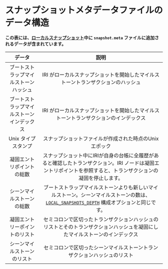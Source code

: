 # スナップショットメタデータファイルのデータ構造
<!-- # Data in the snapshot metadata file -->

**この表には、[ローカルスナップショット](root://getting-started/0.1/network/nodes.md#local-snapshots)中に `snapshot.meta` ファイルに追加されるデータが含まれています。**
<!-- **This table contains the data that's added to the snapshot.meta file during a [local snapshot](root://getting-started/0.1/network/nodes.md#local-snapshots).** -->

| **データ** | **説明** |
| :--------: | :------: |
| ブートストラップマイルストーンハッシュ | IRI がローカルスナップショットを開始したマイルストーントランザクションのハッシュ |
| ブートストラップマイルストーンインデックス | IRI がローカルスナップショットを開始したマイルストーントランザクションのインデックス |
| Unix タイプスタンプ | スナップショットファイルが作成された時点のUnixエポック |
| <a name="solid-entry-point"></a>凝固エントリポイントの総数 | スナップショット中にIRIが自身の台帳に全履歴があると確認したトランザクション。IRI ノードは凝固エントリポイントを参照すると、トランザクションの凝固を停止します。 |
| <a name="seen-milestone"></a>シーンマイルストーンの総数 | ブートストラップマイルストーンよりも新しいマイルストーン。シーンマイルストーンの数は、[`LOCAL_SNAPSHOTS_DEPTH`](../references/iri-configuration-options.md#local-snapshots-depth) 構成オプションと同じです。 |
| 凝固エントリーポイントのリスト | セミコロンで区切ったトランザクションハッシュのリストとそのトランザクションハッシュを凝固にしたマイルストーンのインデックス |
| シーンマイルストーンのリスト | セミコロンで区切ったシーンマイルストーントランザクションハッシュのリスト |
